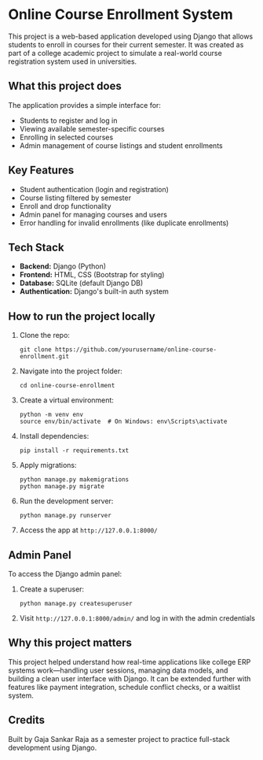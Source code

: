 # Online Course Enrollment System

This project is a web-based application developed using Django that allows students to enroll in courses for their current semester. It was created as part of a college academic project to simulate a real-world course registration system used in universities.

## What this project does

The application provides a simple interface for:

* Students to register and log in
* Viewing available semester-specific courses
* Enrolling in selected courses
* Admin management of course listings and student enrollments

## Key Features

* Student authentication (login and registration)
* Course listing filtered by semester
* Enroll and drop functionality
* Admin panel for managing courses and users
* Error handling for invalid enrollments (like duplicate enrollments)

## Tech Stack

* **Backend:** Django (Python)
* **Frontend:** HTML, CSS (Bootstrap for styling)
* **Database:** SQLite (default Django DB)
* **Authentication:** Django's built-in auth system

## How to run the project locally

1. Clone the repo:

   ```
   git clone https://github.com/yourusername/online-course-enrollment.git
   ```

2. Navigate into the project folder:

   ```
   cd online-course-enrollment
   ```

3. Create a virtual environment:

   ```
   python -m venv env
   source env/bin/activate  # On Windows: env\Scripts\activate
   ```

4. Install dependencies:

   ```
   pip install -r requirements.txt
   ```

5. Apply migrations:

   ```
   python manage.py makemigrations
   python manage.py migrate
   ```

6. Run the development server:

   ```
   python manage.py runserver
   ```

7. Access the app at `http://127.0.0.1:8000/`

## Admin Panel

To access the Django admin panel:

1. Create a superuser:

   ```
   python manage.py createsuperuser
   ```

2. Visit `http://127.0.0.1:8000/admin/` and log in with the admin credentials

## Why this project matters

This project helped understand how real-time applications like college ERP systems work—handling user sessions, managing data models, and building a clean user interface with Django. It can be extended further with features like payment integration, schedule conflict checks, or a waitlist system.

## Credits

Built by Gaja Sankar Raja as a semester project to practice full-stack development using Django.
